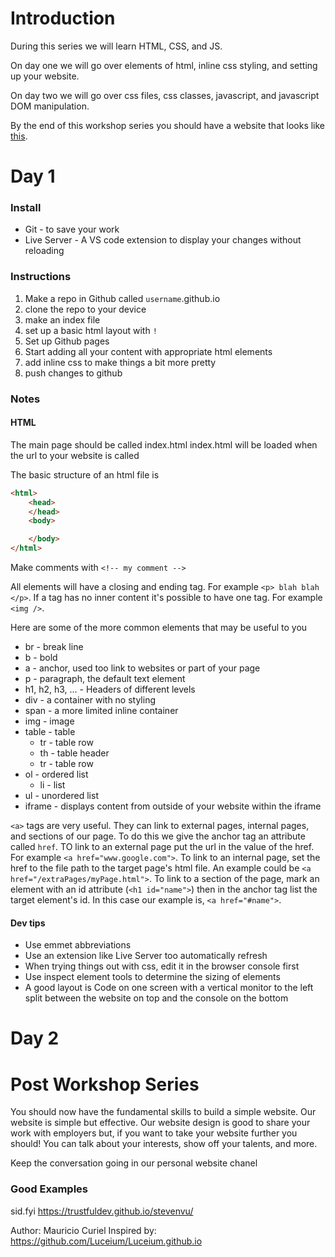 # Introduction
During this series we will learn HTML, CSS, and JS.

On day one we will go over elements of html, inline css styling, and setting up your website.

On day two we will go over css files, css classes, javascript, and javascript DOM manipulation.

By the end of this workshop series you should have a website that looks like [this](Luceium.github.io).

# Day 1
### Install
- Git - to save your work
- Live Server - A VS code extension to display your changes without reloading

### Instructions
1. Make a repo in Github called `username`.github.io
1. clone the repo to your device
1. make an index file
1. set up a basic html layout with `!`
1. Set up Github pages
1. Start adding all your content with appropriate html elements
1. add inline css to make things a bit more pretty
1. push changes to github

### Notes
#### HTML

The main page should be called index.html
index.html will be loaded when the url to your website is called

The basic structure of an html file is
```html
<html>
    <head>
    </head>
    <body>

    </body>
</html>
```
Make comments with `<!-- my comment -->`

All elements will have a closing and ending tag. For example `<p> blah blah </p>`. If a tag has no inner content it's possible to have one tag. For example `<img />`.

Here are some of the more common elements that may be useful to you
- br - break line
- b - bold
- a - anchor, used too link to websites or part of your page
- p - paragraph, the default text element
- h1, h2, h3, ... - Headers of different levels
- div - a container with no styling
- span - a more limited inline container
- img - image
- table - table
    - tr - table row
    - th - table header
    - tr - table row
- ol - ordered list
    - li - list
- ul - unordered list
- iframe - displays content from outside of your website within the iframe

`<a>` tags are very useful. They can link to external pages, internal pages, and sections of our page.
To do this we give the anchor tag an attribute called `href`.
TO link to an external page put the url in the value of the href. For example `<a href="www.google.com">`. To link to an internal page, set the href to the file path to the target page's html file. An example could be `<a href="/extraPages/myPage.html">`. To link to a section of the page, mark an element with an id attribute (`<h1 id="name">`) then in the anchor tag list the target element's id. In this case our example is, `<a href="#name">`.

#### Dev tips
- Use emmet abbreviations
- Use an extension like Live Server too automatically refresh
- When trying things out with css, edit it in the browser console first
- Use inspect element tools to determine the sizing of elements
- A good layout is Code on one screen with a vertical monitor to the left split between the website on top and the console on the bottom

# Day 2

# Post Workshop Series
You should now have the fundamental skills to build a simple website.
Our website is simple but effective. Our website design is good to share your work with employers but, if you want to take your website further you should! You can talk about your interests, show off your talents, and more.

Keep the conversation going in our personal website chanel

### Good Examples
sid.fyi
https://trustfuldev.github.io/stevenvu/


Author: Mauricio Curiel
Inspired by: https://github.com/Luceium/Luceium.github.io